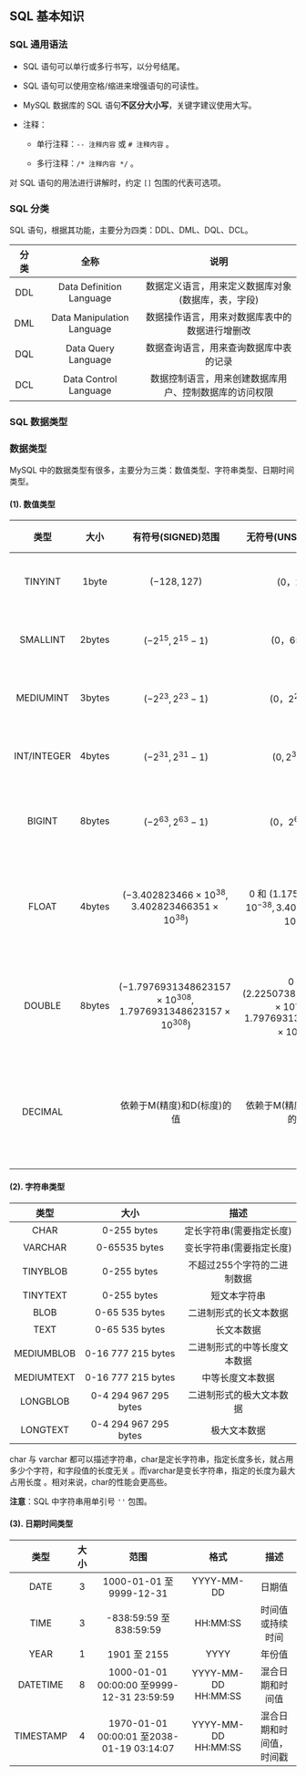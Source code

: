 ## SQL 基本知识

### SQL 通用语法

- SQL 语句可以单行或多行书写，以分号结尾。

- SQL 语句可以使用空格/缩进来增强语句的可读性。

- MySQL 数据库的 SQL 语句**不区分大小写**，关键字建议使用大写。

- 注释：

  - 单行注释：`-- 注释内容` 或 `# 注释内容` 。

  - 多行注释：`/* 注释内容 */` 。

对 SQL 语句的用法进行讲解时，约定 `[]` 包围的代表可选项。 

### SQL 分类

SQL 语句，根据其功能，主要分为四类：DDL、DML、DQL、DCL。

| 分 类 |            全称            |                          说明                          |
| :---: | :------------------------: | :----------------------------------------------------: |
|  DDL  |  Data Definition Language  |   数据定义语言，用来定义数据库对象(数据库，表，字段)   |
|  DML  | Data Manipulation Language |     数据操作语言，用来对数据库表中的数据进行增删改     |
|  DQL  |    Data Query Language     |         数据查询语言，用来查询数据库中表的记录         |
|  DCL  |   Data Control Language    | 数据控制语言，用来创建数据库用户、控制数据库的访问权限 |

### SQL 数据类型

### 数据类型

MySQL 中的数据类型有很多，主要分为三类：数值类型、字符串类型、日期时间类型。

#### (1). 数值类型

|    类型     |  大小  |                  有符号(SIGNED)范围                  |                  无符号(UNSIGNED)范围                   |        描述        |
| :---------: | :----: | :--------------------------------------------------: | :-----------------------------------------------------: | :----------------: |
|   TINYINT   | 1byte  |                   $`(-128, 127)`$                    |                        $`(0，255)`$                         |      小整数值      |
|  SMALLINT   | 2bytes |               $`(-2^{15}, 2^{15}-1)`$                |                       $`(0，65535)`$                        |      大整数值      |
|  MEDIUMINT  | 3bytes |               $`(-2^{23}, 2^{23}-1)`$                |                      $`(0，2^{24}-1)`$                      |      大整数值      |
| INT/INTEGER | 4bytes |               $`(-2^{31}, 2^{31}-1)`$                |                     $`(0,2^{32}-1)`$                     |      大整数值      |
|   BIGINT    | 8bytes |                $`(-2^{63},2^{63}-1)`$                |                       $`(0，2^64-1)`$                       |     极大整数值     |
|    FLOAT    | 4bytes |    $`(-3.402823466 \times 10^{38},3.402823466351 \times 10^{38})`$    |        $`0`$ 和 $`(1.175494351 \times 10^{-38},3.402823466 \times 10^{38})`$        |   单精度浮点数值   |
|   DOUBLE    | 8bytes | $`(-1.7976931348623157 \times 10^{308},1.7976931348623157 \times 10^{308})`$ | $`0`$ 和 $`(2.2250738585072014 \times 10^{-308},1.7976931348623157 \times 10^{308})`$ |   双精度浮点数值   |
|   DECIMAL   |        |              依赖于M(精度)和D(标度)的值              |               依赖于M(精度)和D(标度)的值                | 小数值(精确定点数) |

#### (2). 字符串类型

|    类型    |         大小          |             描述             |
| :--------: | :-------------------: | :--------------------------: |
|    CHAR    |      0-255 bytes      |   定长字符串(需要指定长度)   |
|  VARCHAR   |     0-65535 bytes     |   变长字符串(需要指定长度)   |
|  TINYBLOB  |      0-255 bytes      | 不超过255个字符的二进制数据  |
|  TINYTEXT  |      0-255 bytes      |         短文本字符串         |
|    BLOB    |    0-65 535 bytes     |    二进制形式的长文本数据    |
|    TEXT    |    0-65 535 bytes     |          长文本数据          |
| MEDIUMBLOB |  0-16 777 215 bytes   | 二进制形式的中等长度文本数据 |
| MEDIUMTEXT |  0-16 777 215 bytes   |       中等长度文本数据       |
|  LONGBLOB  | 0-4 294 967 295 bytes |   二进制形式的极大文本数据   |
|  LONGTEXT  | 0-4 294 967 295 bytes |         极大文本数据         |

char 与 varchar 都可以描述字符串，char是定长字符串，指定长度多长，就占用多少个字符，和字段值的长度无关 。而varchar是变长字符串，指定的长度为最大占用长度 。相对来说，char的性能会更高些。

**注意**：SQL 中字符串用单引号 `''` 包围。

#### (3). 日期时间类型

|   类型    | 大 小 |                   范围                    |        格式         |           描述           |
| :-------: | :---: | :---------------------------------------: | :-----------------: | :----------------------: |
|   DATE    |   3   |         1000-01-01 至 9999-12-31          |     YYYY-MM-DD      |          日期值          |
|   TIME    |   3   |          -838:59:59 至 838:59:59          |      HH:MM:SS       |     时间值或持续时间     |
|   YEAR    |   1   |               1901 至 2155                |        YYYY         |          年份值          |
| DATETIME  |   8   | 1000-01-01 00:00:00 至9999-12-31 23:59:59 | YYYY-MM-DD HH:MM:SS |     混合日期和时间值     |
| TIMESTAMP |   4   | 1970-01-01 00:00:01 至2038-01-19 03:14:07 | YYYY-MM-DD HH:MM:SS | 混合日期和时间值，时间戳 |
